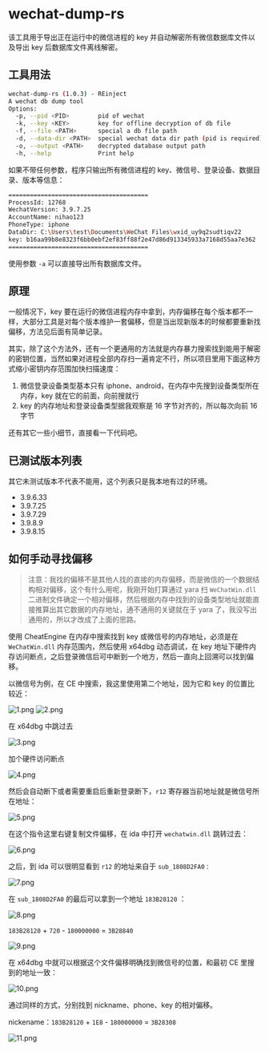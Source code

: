 # wechat-dump-rs

该工具用于导出正在运行中的微信进程的 key 并自动解密所有微信数据库文件以及导出 key 后数据库文件离线解密。

## 工具用法

```bash
wechat-dump-rs (1.0.3) - REinject
A wechat db dump tool
Options:
  -p, --pid <PID>        pid of wechat
  -k, --key <KEY>        key for offline decryption of db file
  -f, --file <PATH>      special a db file path
  -d, --data-dir <PATH>  special wechat data dir path (pid is required)
  -o, --output <PATH>    decrypted database output path
  -h, --help             Print help
```

如果不带任何参数，程序只输出所有微信进程的 key、微信号、登录设备、数据目录、版本等信息：

```bash
=======================================
ProcessId: 12768
WechatVersion: 3.9.7.25
AccountName: nihao123
PhoneType: iphone
DataDir: C:\Users\test\Documents\WeChat Files\wxid_uy9q2sudtiqv22
key: b16aa99b8e8323f6bb0ebf2ef83ff88f2e47d86d913345933a7168d55aa7e362
=======================================
```

使用参数 `-a` 可以直接导出所有数据库文件。

## 原理

一般情况下，key 要在运行的微信进程内存中拿到，内存偏移在每个版本都不一样，大部分工具是对每个版本维护一套偏移，但是当出现新版本的时候都要重新找偏移，方法见后面有简单记录。

其实，除了这个方法外，还有一个更通用的方法就是内存暴力搜索找到能用于解密的密钥位置，当然如果对进程全部内存扫一遍肯定不行，所以项目里用下面这种方式缩小密钥内存范围加快扫描速度：

1. 微信登录设备类型基本只有 iphone、android，在内存中先搜到设备类型所在内存，key 就在它的前面，向前搜就行
2. key 的内存地址和登录设备类型据我观察是 16 字节对齐的，所以每次向前 16 字节

还有其它一些小细节，直接看一下代码吧。

## 已测试版本列表

其它未测试版本不代表不能用，这个列表只是我本地有过的环境。

- 3.9.6.33
- 3.9.7.25
- 3.9.7.29
- 3.9.8.9
- 3.9.8.15

## 如何手动寻找偏移

> 注意：我找的偏移不是其他人找的直接的内存偏移，而是微信的一个数据结构相对偏移，这个有什么用呢，我刚开始打算通过 yara 扫 `WeChatWin.dll` 二进制文件确定一个相对偏移，然后根据内存中找到的设备类型地址就能直接推算出其它数据的内存地址，通不通用的关键就在于 yara 了，我没写出通用的，所以才改成了上面的思路。

使用 CheatEngine 在内存中搜索找到 key 或微信号的内存地址，必须是在 `WeChatWin.dll` 内存范围内，然后使用 x64dbg 动态调试，在 key 地址下硬件内存访问断点，之后登录微信后可中断到一个地方，然后一直向上回溯可以找到偏移。

以微信号为例，在 CE 中搜索，我这里使用第二个地址，因为它和 key 的位置比较近：

![1.png](images/1.png)
![2.png](images/2.png)

在 x64dbg 中跳过去

![3.png](images/3.png)

加个硬件访问断点

![4.png](images/4.png)

然后会自动断下或者需要重启后重新登录断下，`r12` 寄存器当前地址就是微信号所在地址：

![5.png](images/5.png)

在这个指令这里右键复制文件偏移，在 ida 中打开 `wechatwin.dll` 跳转过去：

![6.png](images/6.png)

之后，到 ida 可以很明显看到 `r12` 的地址来自于 `sub_1808D2FA0：`

![7.png](images/7.png)

在 `sub_1808D2FA0` 的最后可以拿到一个地址 `183B28120` ：

![8.png](images/8.png)

`183B28120` + `720` - `180000000` = `3B28840`

![9.png](images/9.png)

在 x64dbg 中就可以根据这个文件偏移明确找到微信号的位置，和最初 CE 里搜到的地址一致：

![10.png](images/10.png)

通过同样的方式，分别找到 nickname、phone、key 的相对偏移。

nickename：`183B28120` + `1E8` - `180000000` = `3B28308`

![11.png](images/11.png)
